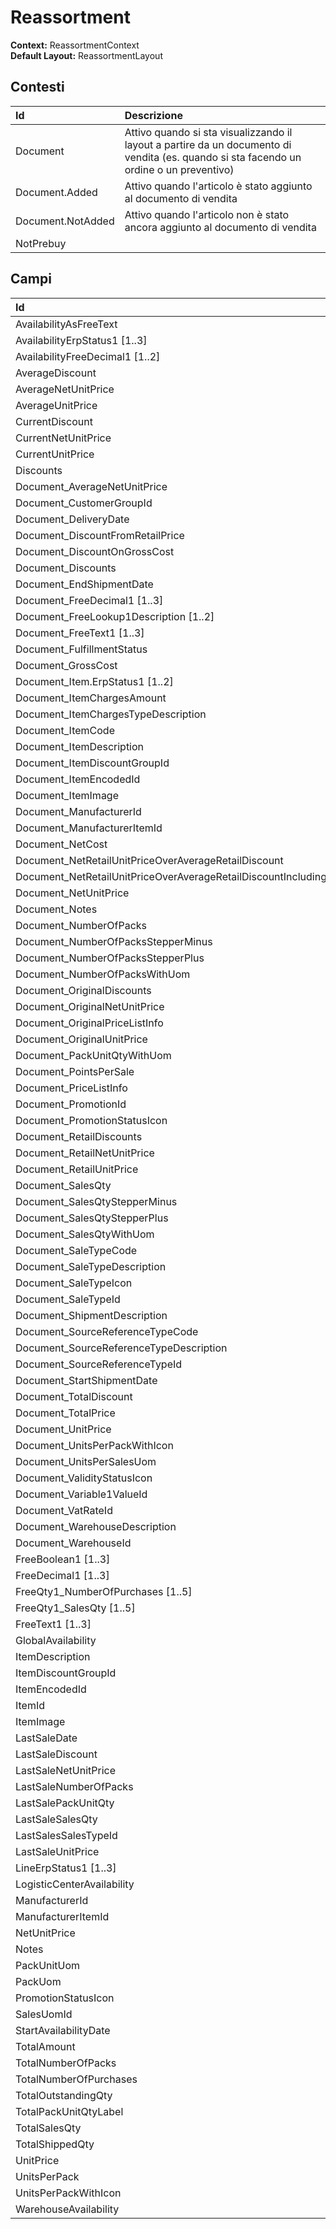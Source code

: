 # Reassortment

**Context:** ReassortmentContext  
**Default Layout:** ReassortmentLayout

## Contesti

| Id | Descrizione |
| :--- | :--- |
| Document | Attivo quando si sta visualizzando il layout a partire da un documento di vendita \(es. quando si sta facendo un ordine o un preventivo\) |
| Document.Added | Attivo quando l'articolo è stato aggiunto al documento di vendita |
| Document.NotAdded | Attivo quando l'articolo non è stato ancora aggiunto al documento di vendita |
| NotPrebuy |  |

## Campi

| Id | Descrizione |
| :--- | :--- |
| AvailabilityAsFreeText |  |
| AvailabilityErpStatus1 \[1..3\] |  |
| AvailabilityFreeDecimal1 \[1..2\] |  |
| AverageDiscount |  |
| AverageNetUnitPrice |  |
| AverageUnitPrice |  |
| CurrentDiscount |  |
| CurrentNetUnitPrice |  |
| CurrentUnitPrice |  |
| Discounts |  |
| Document\_AverageNetUnitPrice |  |
| Document\_CustomerGroupId |  |
| Document\_DeliveryDate |  |
| Document\_DiscountFromRetailPrice |  |
| Document\_DiscountOnGrossCost |  |
| Document\_Discounts |  |
| Document\_EndShipmentDate |  |
| Document\_FreeDecimal1 \[1..3\] |  |
| Document\_FreeLookup1Description \[1..2\] |  |
| Document\_FreeText1 \[1..3\] |  |
| Document\_FulfillmentStatus |  |
| Document\_GrossCost |  |
| Document\_Item.ErpStatus1 \[1..2\] |  |
| Document\_ItemChargesAmount |  |
| Document\_ItemChargesTypeDescription |  |
| Document\_ItemCode |  |
| Document\_ItemDescription |  |
| Document\_ItemDiscountGroupId |  |
| Document\_ItemEncodedId |  |
| Document\_ItemImage |  |
| Document\_ManufacturerId |  |
| Document\_ManufacturerItemId |  |
| Document\_NetCost |  |
| Document\_NetRetailUnitPriceOverAverageRetailDiscount |  |
| Document\_NetRetailUnitPriceOverAverageRetailDiscountIncludingVat |  |
| Document\_NetUnitPrice |  |
| Document\_Notes |  |
| Document\_NumberOfPacks |  |
| Document\_NumberOfPacksStepperMinus |  |
| Document\_NumberOfPacksStepperPlus |  |
| Document\_NumberOfPacksWithUom |  |
| Document\_OriginalDiscounts |  |
| Document\_OriginalNetUnitPrice |  |
| Document\_OriginalPriceListInfo |  |
| Document\_OriginalUnitPrice |  |
| Document\_PackUnitQtyWithUom |  |
| Document\_PointsPerSale |  |
| Document\_PriceListInfo |  |
| Document\_PromotionId |  |
| Document\_PromotionStatusIcon |  |
| Document\_RetailDiscounts |  |
| Document\_RetailNetUnitPrice |  |
| Document\_RetailUnitPrice |  |
| Document\_SalesQty |  |
| Document\_SalesQtyStepperMinus |  |
| Document\_SalesQtyStepperPlus |  |
| Document\_SalesQtyWithUom |  |
| Document\_SaleTypeCode |  |
| Document\_SaleTypeDescription |  |
| Document\_SaleTypeIcon |  |
| Document\_SaleTypeId |  |
| Document\_ShipmentDescription |  |
| Document\_SourceReferenceTypeCode |  |
| Document\_SourceReferenceTypeDescription |  |
| Document\_SourceReferenceTypeId |  |
| Document\_StartShipmentDate |  |
| Document\_TotalDiscount |  |
| Document\_TotalPrice |  |
| Document\_UnitPrice |  |
| Document\_UnitsPerPackWithIcon |  |
| Document\_UnitsPerSalesUom |  |
| Document\_ValidityStatusIcon |  |
| Document\_Variable1ValueId |  |
| Document\_VatRateId |  |
| Document\_WarehouseDescription |  |
| Document\_WarehouseId |  |
| FreeBoolean1 \[1..3\] |  |
| FreeDecimal1 \[1..3\] |  |
| FreeQty1\_NumberOfPurchases \[1..5\] |  |
| FreeQty1\_SalesQty \[1..5\] |  |
| FreeText1 \[1..3\] |  |
| GlobalAvailability |  |
| ItemDescription |  |
| ItemDiscountGroupId |  |
| ItemEncodedId |  |
| ItemId |  |
| ItemImage |  |
| LastSaleDate |  |
| LastSaleDiscount |  |
| LastSaleNetUnitPrice |  |
| LastSaleNumberOfPacks |  |
| LastSalePackUnitQty |  |
| LastSaleSalesQty |  |
| LastSalesSalesTypeId |  |
| LastSaleUnitPrice |  |
| LineErpStatus1 \[1..3\] |  |
| LogisticCenterAvailability |  |
| ManufacturerId |  |
| ManufacturerItemId |  |
| NetUnitPrice |  |
| Notes |  |
| PackUnitUom |  |
| PackUom |  |
| PromotionStatusIcon |  |
| SalesUomId |  |
| StartAvailabilityDate |  |
| TotalAmount |  |
| TotalNumberOfPacks |  |
| TotalNumberOfPurchases |  |
| TotalOutstandingQty |  |
| TotalPackUnitQtyLabel |  |
| TotalSalesQty |  |
| TotalShippedQty |  |
| UnitPrice |  |
| UnitsPerPack |  |
| UnitsPerPackWithIcon |  |
| WarehouseAvailability |  |

